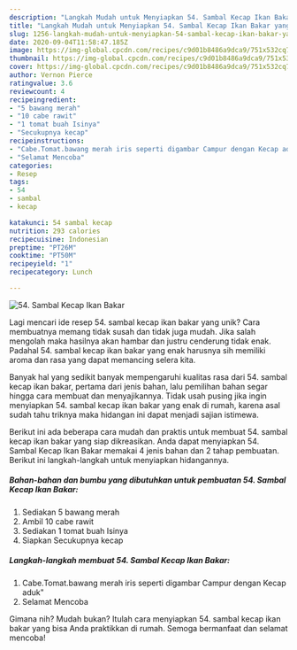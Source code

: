 ```yaml
---
description: "Langkah Mudah untuk Menyiapkan 54. Sambal Kecap Ikan Bakar yang Enak"
title: "Langkah Mudah untuk Menyiapkan 54. Sambal Kecap Ikan Bakar yang Enak"
slug: 1256-langkah-mudah-untuk-menyiapkan-54-sambal-kecap-ikan-bakar-yang-enak
date: 2020-09-04T11:58:47.185Z
image: https://img-global.cpcdn.com/recipes/c9d01b8486a9dca9/751x532cq70/54-sambal-kecap-ikan-bakar-foto-resep-utama.jpg
thumbnail: https://img-global.cpcdn.com/recipes/c9d01b8486a9dca9/751x532cq70/54-sambal-kecap-ikan-bakar-foto-resep-utama.jpg
cover: https://img-global.cpcdn.com/recipes/c9d01b8486a9dca9/751x532cq70/54-sambal-kecap-ikan-bakar-foto-resep-utama.jpg
author: Vernon Pierce
ratingvalue: 3.6
reviewcount: 4
recipeingredient:
- "5 bawang merah"
- "10 cabe rawit"
- "1 tomat buah Isinya"
- "Secukupnya kecap"
recipeinstructions:
- "Cabe.Tomat.bawang merah iris seperti digambar Campur dengan Kecap aduk&#34;"
- "Selamat Mencoba"
categories:
- Resep
tags:
- 54
- sambal
- kecap

katakunci: 54 sambal kecap 
nutrition: 293 calories
recipecuisine: Indonesian
preptime: "PT26M"
cooktime: "PT50M"
recipeyield: "1"
recipecategory: Lunch

---
```



![54. Sambal Kecap Ikan Bakar](https://img-global.cpcdn.com/recipes/c9d01b8486a9dca9/751x532cq70/54-sambal-kecap-ikan-bakar-foto-resep-utama.jpg)

Lagi mencari ide resep 54. sambal kecap ikan bakar yang unik? Cara membuatnya memang tidak susah dan tidak juga mudah. Jika salah mengolah maka hasilnya akan hambar dan justru cenderung tidak enak. Padahal 54. sambal kecap ikan bakar yang enak harusnya sih memiliki aroma dan rasa yang dapat memancing selera kita.



Banyak hal yang sedikit banyak mempengaruhi kualitas rasa dari 54. sambal kecap ikan bakar, pertama dari jenis bahan, lalu pemilihan bahan segar hingga cara membuat dan menyajikannya. Tidak usah pusing jika ingin menyiapkan 54. sambal kecap ikan bakar yang enak di rumah, karena asal sudah tahu triknya maka hidangan ini dapat menjadi sajian istimewa.


Berikut ini ada beberapa cara mudah dan praktis untuk membuat 54. sambal kecap ikan bakar yang siap dikreasikan. Anda dapat menyiapkan 54. Sambal Kecap Ikan Bakar memakai 4 jenis bahan dan 2 tahap pembuatan. Berikut ini langkah-langkah untuk menyiapkan hidangannya.

<!--inarticleads1-->

##### Bahan-bahan dan bumbu yang dibutuhkan untuk pembuatan 54. Sambal Kecap Ikan Bakar:

1. Sediakan 5 bawang merah
1. Ambil 10 cabe rawit
1. Sediakan 1 tomat buah Isinya
1. Siapkan Secukupnya kecap




<!--inarticleads2-->

##### Langkah-langkah membuat 54. Sambal Kecap Ikan Bakar:

1. Cabe.Tomat.bawang merah iris seperti digambar Campur dengan Kecap aduk&#34;
1. Selamat Mencoba




Gimana nih? Mudah bukan? Itulah cara menyiapkan 54. sambal kecap ikan bakar yang bisa Anda praktikkan di rumah. Semoga bermanfaat dan selamat mencoba!

